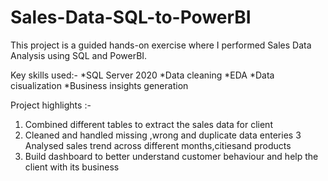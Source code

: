 # Sales-Data-SQL-to-PowerBI
This project is a guided hands-on exercise where I performed  Sales Data Analysis using SQL and PowerBI.

Key skills used:-
*SQL Server 2020
*Data cleaning
*EDA
*Data cisualization
*Business insights generation

Project highlights :-
1. Combined different tables to extract the sales data for client
2. Cleaned and handled missing ,wrong and duplicate data enteries
3 Analysed sales trend across different months,citiesand products
4. Build dashboard to better understand customer behaviour and help the client with its business


